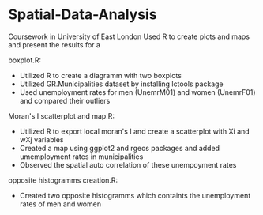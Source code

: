 # Spatial-Data-Analysis
Coursework in University of East London
Used R to create plots and maps and present the results for a 

boxplot.R:
- Utilized R to create a diagramm with two boxplots
- Utilized GR.Municipalities dataset by installing lctools package
- Used unemployment rates for men (UnemrM01) and women (UnemrF01) and compared their outliers

Moran's I scatterplot and map.R:
- Utilized R to export local moran's I and create a scatterplot with Xi and wXj variables
- Created a map using ggplot2 and rgeos packages and added umemployment rates in municipalities
- Observed the spatial auto correlation of these unempoyment rates

opposite histogramms creation.R:
- Created two opposite histogramms which containts the unemployment rates of men and women
